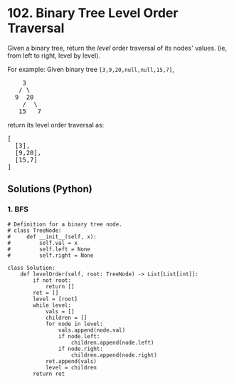 # 102. Binary Tree Level Order Traversal
Given a binary tree, return the *level* order traversal of its nodes' values. (ie, from left to right, level by level).

For example:
Given binary tree <code>[3,9,20,null,null,15,7]</code>,
<pre>
    3
   / \
  9  20
    /  \
   15   7
</pre>
return its level order traversal as:
<pre>
[
  [3],
  [9,20],
  [15,7]
]
</pre>

## Solutions (Python)

### 1. BFS
```Python3
# Definition for a binary tree node.
# class TreeNode:
#     def __init__(self, x):
#         self.val = x
#         self.left = None
#         self.right = None

class Solution:
    def levelOrder(self, root: TreeNode) -> List[List[int]]:
        if not root:
            return []
        ret = []
        level = [root]
        while level:
            vals = []
            children = []
            for node in level:
                vals.append(node.val)
                if node.left:
                    children.append(node.left)
                if node.right:
                    children.append(node.right)
            ret.append(vals)
            level = children
        return ret
```
